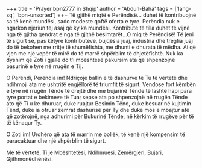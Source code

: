 +++
title = 'Prayer bpn2777 in Shqip'
author = 'Abdu'l-Bahá'
tags = ['lang-sq', 'bpn-unsorted']
+++
Të gjithë miqtë e Perëndisë... duhet të kontribuojnë sa të kenë mundësi, sado modeste qoftë oferta e tyre. Perëndia nuk e ngarkon njeriun tej asaj që ky ka mundësi. Kontribute të tilla duhet të vijnë nga të gjitha qendrat e nga të gjithë besimtarët...O miq të Perëndisë! Të jeni të sigurt se, pas këtyre kontributeve, bujqësia juaj, industria dhe tregtia juaj do të bekohen me rritje të shumëfishta, me dhunti e dhurata të mëdha. Ai që vjen me një vepër të mirë do të marrë shpërblim të dhjetëfishtë. Nuk ka dyshim që Zoti i gjallë do t'i mbështesë pakursim ata që shpenzojnë pasurinë e tyre në rrugën e Tij.


O Perëndi, Perëndia im! Ndriçoje ballin e të dashurve të Tu të vërtetë dhe ndihmoji ata me ushtritë engjëllorë të triumfit të sigurt. Vendose fort këmbën e tyre në rrugën Tënde të drejtë dhe me bujarinë Tënde të lashtë hapi para tyre portat e bekimeve të Tua; sepse ata po shpenzojnë në rrugën Tënde ato që Ti u ke dhuruar, duke ruajtur Besimin Tënd, duke besuar në kujtimin Tënd, duke ia ofruar zemrat dashurisë për Ty dhe duke mos e mbajtur atë që zotërojnë, nga adhurimi për Bukurinë Tënde, në kërkim të rrugëve për të të kënaqur Ty.

O Zoti im! Urdhëro që ata të marrin me bollëk, të kenë një kompensim të paracaktuar dhe një shpërblim të sigurt.

Me të vërtetë, Ti je Mbështetësi, Ndihmuesi, Zemërgjeri, Bujari, Gjithmonëdhënësi.

